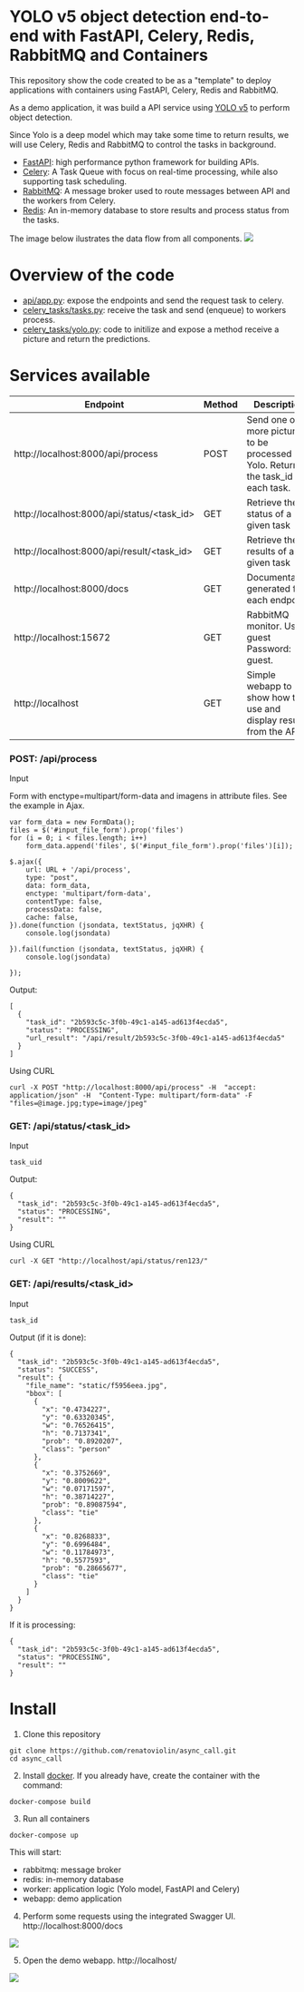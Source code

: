 # YOLO v5 object detection end-to-end with FastAPI, Celery, Redis, RabbitMQ and Containers

This repository show the code created to be as a "template" to deploy applications with containers using FastAPI, Celery, Redis and RabbitMQ.

As a demo application, it was build a API service using [YOLO v5](https://github.com/ultralytics/yolov5) to perform object detection.

Since Yolo is a deep model which may take some time to return results, we will use Celery, Redis and RabbitMQ to control the tasks in background.
- [FastAPI](https://fastapi.tiangolo.com): high performance python framework for building APIs.
- [Celery](https://celeryproject.org): A Task Queue with focus on real-time processing, while also supporting task scheduling.
- [RabbitMQ](https://www.rabbitmq.com): A message broker used to route messages between API and the workers from Celery.
- [Redis](https://redis.io): An in-memory database to store results and process status from the tasks.

The image below ilustrates the data flow from all components.
<img src=img/schema.jpg>


# Overview of the code
- [api/app.py](api/app.py): expose the endpoints and send the request task to celery.
- [celery_tasks/tasks.py](celery_tasks/tasks.py): receive the task and send (enqueue) to workers process.
- [celery_tasks/yolo.py](celery_tasks/yolo.py): code to initilize and expose a method receive a picture and return the predictions.


# Services available
| Endpoint | Method | Description
| --- | --- | --- |
| http://localhost:8000/api/process | POST | Send one or more pictures to be processed by Yolo. Return the task_id of each task.
| http://localhost:8000/api/status/<task_id>  | GET  | Retrieve the status of a given task
| http://localhost:8000/api/result/<task_id>    | GET  | Retrieve the results of a given task
| http://localhost:8000/docs   | GET  | Documentation generated for each endpoint
| http://localhost:15672   | GET  | RabbitMQ monitor. User: guest     Password: guest.
| http://localhost   | GET  | Simple webapp to show how to use and display results from the API.



### POST: /api/process
Input

Form with enctype=multipart/form-data and imagens in attribute files. See the example in Ajax.

```
var form_data = new FormData();
files = $('#input_file_form').prop('files')
for (i = 0; i < files.length; i++)
    form_data.append('files', $('#input_file_form').prop('files')[i]);

$.ajax({
    url: URL + '/api/process',
    type: "post",
    data: form_data,
    enctype: 'multipart/form-data',
    contentType: false,
    processData: false,
    cache: false,
}).done(function (jsondata, textStatus, jqXHR) {
    console.log(jsondata)

}).fail(function (jsondata, textStatus, jqXHR) {
    console.log(jsondata)

});
``` 

Output: 
```
[
  {
    "task_id": "2b593c5c-3f0b-49c1-a145-ad613f4ecda5",
    "status": "PROCESSING",
    "url_result": "/api/result/2b593c5c-3f0b-49c1-a145-ad613f4ecda5"
  }
]
```

Using CURL
```
curl -X POST "http://localhost:8000/api/process" -H  "accept: application/json" -H  "Content-Type: multipart/form-data" -F "files=@image.jpg;type=image/jpeg"
```

### GET: /api/status/<task_id>
Input
```
task_uid
``` 

Output: 
```
{
  "task_id": "2b593c5c-3f0b-49c1-a145-ad613f4ecda5",
  "status": "PROCESSING",
  "result": ""
}
```

Using CURL
``` 
curl -X GET "http://localhost/api/status/ren123/"
``` 

### GET: /api/results/<task_id>
Input
``` 
task_id
```
Output (if it is done):
```
{
  "task_id": "2b593c5c-3f0b-49c1-a145-ad613f4ecda5",
  "status": "SUCCESS",
  "result": {
    "file_name": "static/f5956eea.jpg",
    "bbox": [
      {
        "x": "0.4734227",
        "y": "0.63320345",
        "w": "0.76526415",
        "h": "0.7137341",
        "prob": "0.8920207",
        "class": "person"
      },
      {
        "x": "0.3752669",
        "y": "0.8009622",
        "w": "0.07171597",
        "h": "0.38714227",
        "prob": "0.89087594",
        "class": "tie"
      },
      {
        "x": "0.8268833",
        "y": "0.6996484",
        "w": "0.11784973",
        "h": "0.5577593",
        "prob": "0.28665677",
        "class": "tie"
      }
    ]
  }
}
```
If it is processing:
```
{
  "task_id": "2b593c5c-3f0b-49c1-a145-ad613f4ecda5",
  "status": "PROCESSING",
  "result": ""
}
```


# Install
1. Clone this repository
```
git clone https://github.com/renatoviolin/async_call.git
cd async_call
```

2. Install [docker](https://www.docker.com/get-started). If you already have, create the container with the command:
``` 
docker-compose build
```

3. Run all containers
``` 
docker-compose up
```
This will start:
- rabbitmq: message broker
- redis: in-memory database
- worker: application logic (Yolo model, FastAPI and Celery)
- webapp: demo application


4. Perform some requests using the integrated Swagger UI.
http://localhost:8000/docs
<img src=img/doc.gif>


5. Open the demo webapp.
http://localhost/
<img src=img/webapp.gif>

